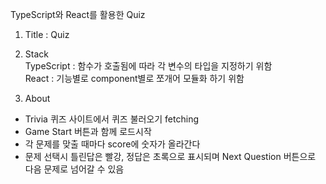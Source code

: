 TypeScript와 React를 활용한 Quiz

1. Title : Quiz

2. Stack <br/>
TypeScript : 함수가 호출됨에 따라 각 변수의 타입을 지정하기 위함 <br/>
React : 기능별로 component별로 쪼개어 모듈화 하기 위함

3. About
- Trivia 퀴즈 사이트에서 퀴즈 불러오기 fetching
- Game Start 버튼과 함께 로드시작
- 각 문제를 맞출 때마다 score에 숫자가 올라간다
- 문제 선택시 틀린답은 빨강, 정답은 초록으로 표시되며 Next Question 버튼으로 다음 문제로 넘어갈 수 있음
